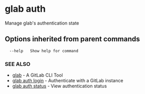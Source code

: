 # glab auth

Manage glab's authentication state

## Options inherited from parent commands

```bash
  --help   Show help for command
```

### SEE ALSO

* [glab](../../../)  - A GitLab CLI Tool
* [glab auth login](auth/login)  - Authenticate with a GitLab instance
* [glab auth status](auth/status)  - View authentication status
